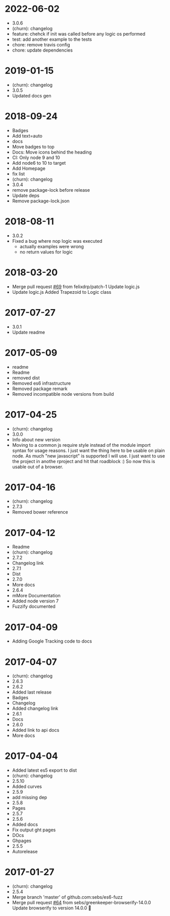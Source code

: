 2022-06-02
==========

  * 3.0.6
  * (churn): changelog
  * feature: chehck if init was called before any logic os performed
  * test: add another example to the tests
  * chore: remove travis config
  * chore: update dependencies

2019-01-15
==========

  * (churn): changelog
  * 3.0.5
  * Updated docs gen

2018-09-24
==========

  * Badges
  * Add text=auto
  * docs
  * Move badges to top
  * Docs: Move icons behind the heading
  * CI: Only node 9 and 10
  * Add node6 to 10 to target
  * Add Homepage
  * fix list
  * (churn): changelog
  * 3.0.4
  * remove package-lock before release
  * Update deps
  * Remove package-lock.json

2018-08-11
==========

  * 3.0.2
  * Fixed a bug where nop logic was executed
    * actually examples were wrong
    * no return values for logic

2018-03-20
==========

  * Merge pull request [#69](https://github.com/sebs/es6-fuzz/issues/69) from felixdrp/patch-1
    Update logic.js
  * Update logic.js
    Added Trapezoid to Logic class

2017-07-27
==========

  * 3.0.1
  * Update readme

2017-05-09
==========

  * readme
  * Readme
  * removed dist
  * Removed es6 infrastructure
  * Removed package remark
  * Removed incompatible node versions from build

2017-04-25
==========

  * (churn): changelog
  * 3.0.0
  * Info about new version
  * Moving to a common js require style instead of the module import syntax for usage reasons. I just want the thing here to be usable on plain node. As much "new javascript" is supported I will use. I just want to use the project in anothe rproject and hit that roadblock :) So now this is usable out of a browser.

2017-04-16
==========

  * (churn): changelog
  * 2.7.3
  * Removed bower reference

2017-04-12
==========

  * Readme
  * (churn): changelog
  * 2.7.2
  * Changelog link
  * 2.7.1
  * Dist
  * 2.7.0
  * More docs
  * 2.6.4
  * mMore Documentation
  * Added node version 7
  * Fuzzify documented

2017-04-09
==========

  * Adding Google Tracking code to docs

2017-04-07
==========

  * (churn): changelog
  * 2.6.3
  * 2.6.2
  * Added last release
  * Badges
  * Changelog
  * Added changelog link
  * 2.6.1
  * Docs
  * 2.6.0
  * Added link to api docs
  * More docs

2017-04-04
==========

  * Added latest es5 export to dist
  * (churn): changelog
  * 2.5.10
  * Added curves
  * 2.5.9
  * add missing dep
  * 2.5.8
  * Pages
  * 2.5.7
  * 2.5.6
  * Added docs
  * Fix output ght pages
  * DOcs
  * Ghpages
  * 2.5.5
  * Autorelease

2017-01-27
==========

  * (churn): changelog
  * 2.5.4
  * Merge branch 'master' of github.com:sebs/es6-fuzz
  * Merge pull request [#64](https://github.com/sebs/es6-fuzz/issues/64) from sebs/greenkeeper-browserify-14.0.0
    Update browserify to version 14.0.0 🚀
